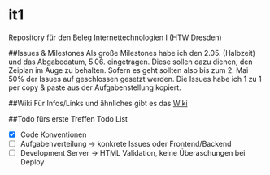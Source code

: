 # it1
Repository für den Beleg Internettechnologien I (HTW Dresden)

##Issues & Milestones
Als große Milestones habe ich den 2.05. (Halbzeit) und das Abgabedatum, 5.06. eingetragen. Diese sollen dazu dienen, den Zeiplan im Auge zu behalten. Sofern es geht sollten also bis zum 2. Mai 50% der Issues auf geschlossen gesetzt werden.
Die Issues habe ich 1 zu 1 per copy & paste aus der Aufgabenstellung kopiert.

##Wiki
Für Infos/Links und ähnliches gibt es das [Wiki](https://github.com/tuxflo/it1/wiki)

##Todo fürs erste Treffen
Todo List
 - [x] Code Konventionen
 - [ ] Aufgabenverteilung -> konkrete Issues oder Frontend/Backend
 - [ ] Development Server -> HTML Validation, keine Überaschungen bei Deploy
